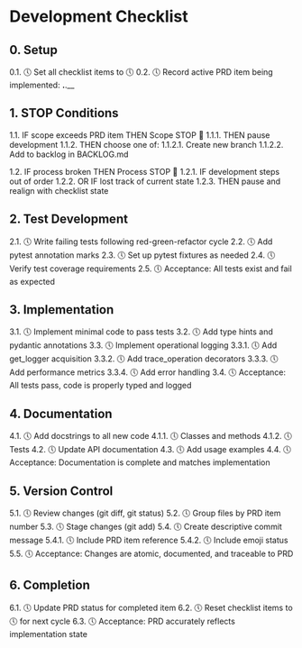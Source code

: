 # Development Checklist

## 0. Setup
0.1. 🕔 Set all checklist items to 🕔
0.2. 🕔 Record active PRD item being implemented: __.__.__

## 1. STOP Conditions
1.1. IF scope exceeds PRD item THEN Scope STOP 🛑
    1.1.1. THEN pause development
    1.1.2. THEN choose one of:
        1.1.2.1. Create new branch
        1.1.2.2. Add to backlog in BACKLOG.md

1.2. IF process broken THEN Process STOP 🛑
    1.2.1. IF development steps out of order
    1.2.2. OR IF lost track of current state
    1.2.3. THEN pause and realign with checklist state

## 2. Test Development
2.1. 🕔 Write failing tests following red-green-refactor cycle
2.2. 🕔 Add pytest annotation marks
2.3. 🕔 Set up pytest fixtures as needed
2.4. 🕔 Verify test coverage requirements
2.5. 🕔 Acceptance: All tests exist and fail as expected

## 3. Implementation
3.1. 🕔 Implement minimal code to pass tests
3.2. 🕔 Add type hints and pydantic annotations
3.3. 🕔 Implement operational logging
   3.3.1. 🕔 Add get_logger acquisition
   3.3.2. 🕔 Add trace_operation decorators
   3.3.3. 🕔 Add performance metrics
   3.3.4. 🕔 Add error handling
3.4. 🕔 Acceptance: All tests pass, code is properly typed and logged

## 4. Documentation
4.1. 🕔 Add docstrings to all new code
   4.1.1. 🕔 Classes and methods
   4.1.2. 🕔 Tests
4.2. 🕔 Update API documentation
4.3. 🕔 Add usage examples
4.4. 🕔 Acceptance: Documentation is complete and matches implementation

## 5. Version Control
5.1. 🕔 Review changes (git diff, git status)
5.2. 🕔 Group files by PRD item number
5.3. 🕔 Stage changes (git add)
5.4. 🕔 Create descriptive commit message
   5.4.1. 🕔 Include PRD item reference
   5.4.2. 🕔 Include emoji status
5.5. 🕔 Acceptance: Changes are atomic, documented, and traceable to PRD

## 6. Completion
6.1. 🕔 Update PRD status for completed item
6.2. 🕔 Reset checklist items to 🕔 for next cycle
6.3. 🕔 Acceptance: PRD accurately reflects implementation state
